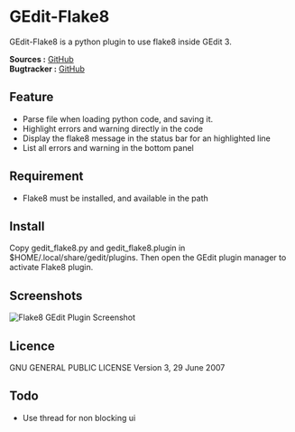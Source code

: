 GEdit-Flake8
============

GEdit-Flake8 is a python plugin to use flake8 inside GEdit 3.

**Sources :** [GitHub](http://github.com/khertan/gedit_flake8)  
**Bugtracker :** [GitHub](http://github.com/khertan/gedit_flake8/issues)

Feature
-------
* Parse file when loading python code, and saving it.
* Highlight errors and warning directly in the code
* Display the flake8 message in the status bar for an highlighted line
* List all errors and warning in the bottom panel

Requirement
-----------
* Flake8 must be installed, and available in the path

Install
-------
Copy gedit_flake8.py and gedit_flake8.plugin in $HOME/.local/share/gedit/plugins. Then open the GEdit plugin manager to activate Flake8 plugin.

Screenshots
-----------

![Flake8 GEdit Plugin Screenshot](http://khertan.net/medias/gedit-flake8_screenshot.png)

Licence
-------

GNU GENERAL PUBLIC LICENSE Version 3, 29 June 2007

Todo
----

* Use thread for non blocking ui
